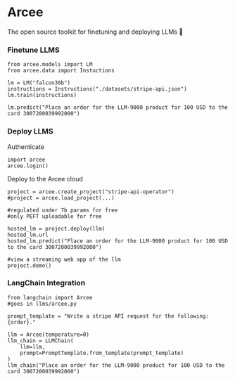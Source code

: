 # Arcee

The open source toolkit for finetuning and deploying LLMs :lotus:

### Finetune LLMS

```
from arcee.models import LM
from arcee.data import Instuctions

lm = LM("falcon30b")
instructions = Instructions("./datasets/stripe-api.json")
lm.train(instructions)

lm.predict("Place an order for the LLM-9000 product for 100 USD to the card 3007200039992000")
```

### Deploy LLMS

Authenticate

```
import arcee
arcee.login()
```

Deploy to the Arcee cloud

```
project = arcee.create_project("stripe-api-operator")
#project = arcee.load_project(...)

#regulated under 7b params for free
#only PEFT uploadable for free

hosted_lm = project.deploy(llm)
hosted_lm.url
hosted_lm.predict("Place an order for the LLM-9000 product for 100 USD to the card 3007200039992000")

#view a streaming web app of the llm
project.demo()
```

### LangChain Integration

```
from langchain import Arcee
#goes in llms/arcee.py

prompt_template = "Write a stripe API request for the following: {order}."

llm = Arcee(temperature=0)
llm_chain = LLMChain(
    llm=llm,
    prompt=PromptTemplate.from_template(prompt_template)
)
llm_chain("Place an order for the LLM-9000 product for 100 USD to the card 3007200039992000")
```


